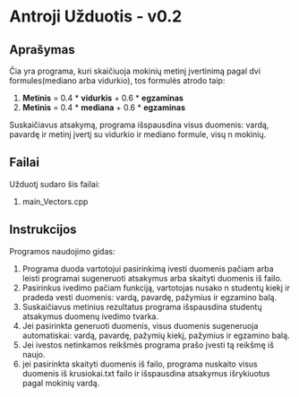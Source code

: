 # **Antroji Užduotis - v0.2**

## **Aprašymas**
Čia yra programa, kuri skaičiuoja mokinių metinį įvertinimą pagal dvi formules(mediano arba vidurkio), tos formulės atrodo taip:

1. **Metinis** = 0.4 * **vidurkis** + 0.6 * **egzaminas** 
2. **Metinis** = 0.4 * **mediana** + 0.6 * **egzaminas**

Suskaičiavus atsakymą, programa išspausdina visus duomenis: vardą, pavardę ir metinį įvertį su vidurkio ir mediano formule, visų n mokinių.

## **Failai**
Užduotį sudaro šis failai:
1. main_Vectors.cpp

## **Instrukcijos**
Programos naudojimo gidas:

1. Programa duoda vartotojui pasirinkimą ivesti duomenis pačiam arba leisti programai sugeneruoti atsakymus arba skaityti duomenis iš failo.
2. Pasirinkus ivedimo pačiam funkciją, vartotojas nusako n studentų kiekį ir pradeda vesti duomenis: vardą, pavardę, pažymius ir egzamino balą.
3. Suskaičiavus metinius rezultatus programa išspausdina studentų atsakymus duomenų ivedimo tvarka.
4. Jei pasirinkta generuoti duomenis, visus duomenis sugeneruoja automatiskai: vardą, pavardę, pažymių kiekį, pažymius ir egzamino balą.
5. Jei ivestos netinkamos reikšmės programa prašo įvesti tą reikšmę iš naujo.
6. jei pasirinkta skaityti duomenis iš failo, programa nuskaito visus duomenis iš krusiokai.txt failo ir išspausdina atsakymus išrykiuotus pagal mokinių vardą.

